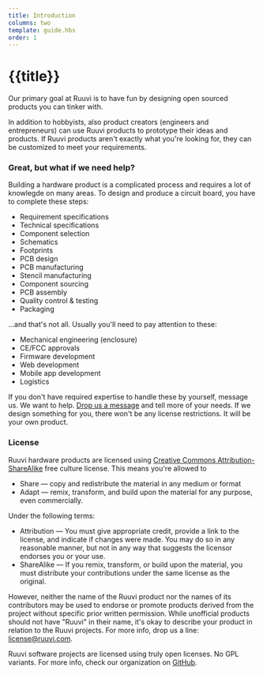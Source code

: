 ```yaml
---
title: Introduction
columns: two
template: guide.hbs
order: 1
---
```


# {{title}}

Our primary goal at Ruuvi is to have fun by designing open sourced products you can tinker with.

In addition to hobbyists, also product creators (engineers and entrepreneurs) can use Ruuvi products to prototype their ideas and products. If Ruuvi products aren't exactly what you're looking for, they can be customized to meet your requirements. 

### Great, but what if we need help?

Building a hardware product is a complicated process and requires a lot of knowlegde on many areas. To design and produce a circuit board, you have to complete these steps:

- Requirement specifications
- Technical specifications
- Component selection
- Schematics
- Footprints
- PCB design
- PCB manufacturing
- Stencil manufacturing
- Component sourcing
- PCB assembly
- Quality control & testing
- Packaging

...and that's not all. Usually you'll need to pay attention to these:

- Mechanical engineering (enclosure)
- CE/FCC approvals
- Firmware development
- Web development
- Mobile app development
- Logistics

If you don't have required expertise to handle these by yourself, message us. We want to help. [Drop us a message](mailto:info@ruuvi.com) and tell more of your needs. If we design something for you, there won't be any license restrictions. It will be your own product.

### License
Ruuvi hardware products are licensed using [Creative Commons Attribution-ShareAlike](http://creativecommons.org/licenses/by-sa/4.0/) free culture license. This means you're allowed to

- Share — copy and redistribute the material in any medium or format
- Adapt — remix, transform, and build upon the material
for any purpose, even commercially.

Under the following terms:

- Attribution — You must give appropriate credit, provide a link to the license, and indicate if changes were made. You may do so in any reasonable manner, but not in any way that suggests the licensor endorses you or your use.
- ShareAlike — If you remix, transform, or build upon the material, you must distribute your contributions under the same license as the original.

However, neither the name of the Ruuvi product nor the names of its contributors may be used to endorse or promote products derived from the project without specific prior written permission. While unofficial products should not have "Ruuvi" in their name, it's okay to describe your product in relation to the Ruuvi projects. For more info, drop us a line: [license@ruuvi.com](mailto:license@ruuvi.com).

Ruuvi software projects are licensed using truly open licenses. No GPL variants. For more info, check our organization on [GitHub](http://github.com/ruuvi).